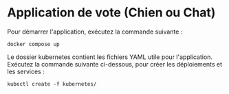# Application de vote (Chien ou Chat)

Pour démarrer l'application, exécutez la commande suivante :

```
docker compose up
```

Le dossier kubernetes contient les fichiers YAML utile pour l'application.
Exécutez la commande suivante ci-dessous, pour créer les déploiements et les services :

```
kubectl create -f kubernetes/
```